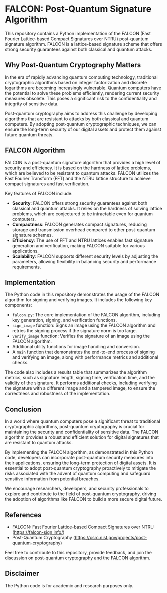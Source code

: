 # FALCON: Post-Quantum Signature Algorithm

This repository contains a Python implementation of the FALCON (Fast Fourier Lattice-based Compact Signatures over NTRU) post-quantum signature algorithm. FALCON is a lattice-based signature scheme that offers strong security guarantees against both classical and quantum attacks.

## Why Post-Quantum Cryptography Matters

In the era of rapidly advancing quantum computing technology, traditional cryptographic algorithms based on integer factorization and discrete logarithms are becoming increasingly vulnerable. Quantum computers have the potential to solve these problems efficiently, rendering current security measures obsolete. This poses a significant risk to the confidentiality and integrity of sensitive data.

Post-quantum cryptography aims to address this challenge by developing algorithms that are resistant to attacks by both classical and quantum computers. By adopting post-quantum cryptographic techniques, we can ensure the long-term security of our digital assets and protect them against future quantum threats.

## FALCON Algorithm

FALCON is a post-quantum signature algorithm that provides a high level of security and efficiency. It is based on the hardness of lattice problems, which are believed to be resistant to quantum attacks. FALCON utilizes the Fast Fourier Transform (FFT) and the NTRU lattice structure to achieve compact signatures and fast verification.

Key features of FALCON include:

- **Security**: FALCON offers strong security guarantees against both classical and quantum attacks. It relies on the hardness of solving lattice problems, which are conjectured to be intractable even for quantum computers.
- **Compactness**: FALCON generates compact signatures, reducing storage and transmission overhead compared to other post-quantum signature schemes.
- **Efficiency**: The use of FFT and NTRU lattices enables fast signature generation and verification, making FALCON suitable for various applications.
- **Scalability**: FALCON supports different security levels by adjusting the parameters, allowing flexibility in balancing security and performance requirements.

## Implementation

The Python code in this repository demonstrates the usage of the FALCON algorithm for signing and verifying images. It includes the following key components:

- `falcon.py`: The core implementation of the FALCON algorithm, including key generation, signing, and verification functions.
- `sign_image` function: Signs an image using the FALCON algorithm and retries the signing process if the signature norm is too large.
- `verify_image` function: Verifies the signature of an image using the FALCON algorithm.
- Additional utility functions for image handling and conversion.
- A `main` function that demonstrates the end-to-end process of signing and verifying an image, along with performance metrics and additional checks.

The code also includes a results table that summarizes the algorithm metrics, such as signature length, signing time, verification time, and the validity of the signature. It performs additional checks, including verifying the signature with a different image and a tampered image, to ensure the correctness and robustness of the implementation.

## Conclusion

In a world where quantum computers pose a significant threat to traditional cryptographic algorithms, post-quantum cryptography is crucial for maintaining the security and confidentiality of sensitive data. The FALCON algorithm provides a robust and efficient solution for digital signatures that are resistant to quantum attacks.

By implementing the FALCON algorithm, as demonstrated in this Python code, developers can incorporate post-quantum security measures into their applications, ensuring the long-term protection of digital assets. It is essential to adopt post-quantum cryptography proactively to mitigate the risks associated with the advent of quantum computing and safeguard sensitive information from potential breaches.

We encourage researchers, developers, and security professionals to explore and contribute to the field of post-quantum cryptography, driving the adoption of algorithms like FALCON to build a more secure digital future.

## References

- FALCON: Fast Fourier Lattice-based Compact Signatures over NTRU (https://falcon-sign.info/)
- Post-Quantum Cryptography (https://csrc.nist.gov/projects/post-quantum-cryptography)

Feel free to contribute to this repository, provide feedback, and join the discussion on post-quantum cryptography and the FALCON algorithm.

## Disclaimer
The Python code is for academic and research purposes only.

